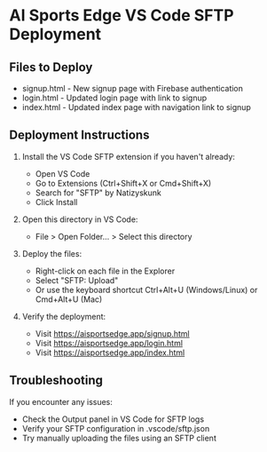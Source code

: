 # AI Sports Edge VS Code SFTP Deployment

## Files to Deploy
- signup.html - New signup page with Firebase authentication
- login.html - Updated login page with link to signup
- index.html - Updated index page with navigation link to signup

## Deployment Instructions

1. Install the VS Code SFTP extension if you haven't already:
   - Open VS Code
   - Go to Extensions (Ctrl+Shift+X or Cmd+Shift+X)
   - Search for "SFTP" by Natizyskunk
   - Click Install

2. Open this directory in VS Code:
   - File > Open Folder... > Select this directory

3. Deploy the files:
   - Right-click on each file in the Explorer
   - Select "SFTP: Upload"
   - Or use the keyboard shortcut Ctrl+Alt+U (Windows/Linux) or Cmd+Alt+U (Mac)

4. Verify the deployment:
   - Visit https://aisportsedge.app/signup.html
   - Visit https://aisportsedge.app/login.html
   - Visit https://aisportsedge.app/index.html

## Troubleshooting

If you encounter any issues:
- Check the Output panel in VS Code for SFTP logs
- Verify your SFTP configuration in .vscode/sftp.json
- Try manually uploading the files using an SFTP client
